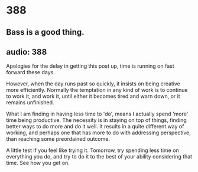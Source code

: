# 388
## Bass is a good thing.
audio: 388
---
Apologies for the delay in getting this post up, time is running on fast forward these days.

However, when the day runs past so quickly, it insists on being creative more efficiently. Normally the temptation in any kind of work is to continue to work it, and work it, until either it becomes tired and warn down, or it remains unfinished. 

What I am finding in having less time to 'do', means I actually spend 'more' time being productive. The necessity is in staying on top of things, finding better ways to do more and do it well. It results in a quite different way of working, and perhaps one that has more to do with addressing perspective, than reaching some preordained outcome.

A little test if you feel like trying it. Tomorrow, try spending less time on everything you do, and try to do it to the best of your ability considering that time. 
See how you get on. 


